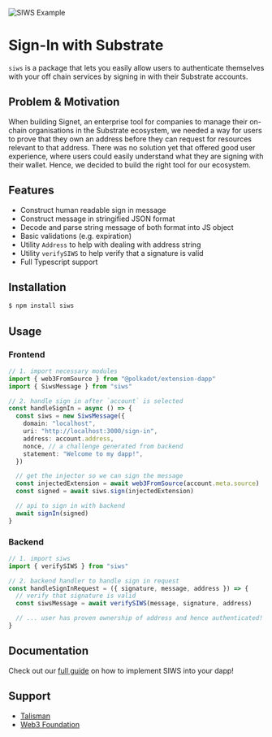 ![SIWS Example](https://github.com/TalismanSociety/siws/blob/main/assets/siws-example.png?raw=true "SIWS Example")

# Sign-In with Substrate

`siws` is a package that lets you easily allow users to authenticate themselves with your off chain services by signing in with their Substrate accounts.

## Problem & Motivation

When building Signet, an enterprise tool for companies to manage their on-chain organisations in the Substrate ecosystem, we needed a way for users to prove that they own an address before they can request for resources relevant to that address. There was no solution yet that offered good user experience, where users could easily understand what they are signing with their wallet. Hence, we decided to build the right tool for our ecosystem.

## Features

- Construct human readable sign in message
- Construct message in stringified JSON format
- Decode and parse string message of both format into JS object
- Basic validations (e.g. expiration)
- Utility `Address` to help with dealing with address string
- Utility `verifySIWS` to help verify that a signature is valid
- Full Typescript support

## Installation

```bash
$ npm install siws
```

## Usage

### Frontend

```typescript
// 1. import necessary modules
import { web3FromSource } from "@polkadot/extension-dapp"
import { SiwsMessage } from "siws"

// 2. handle sign in after `account` is selected
const handleSignIn = async () => {
  const siws = new SiwsMessage({
    domain: "localhost",
    uri: "http://localhost:3000/sign-in",
    address: account.address,
    nonce, // a challenge generated from backend
    statement: "Welcome to my dapp!",
  })

  // get the injector so we can sign the message
  const injectedExtension = await web3FromSource(account.meta.source)
  const signed = await siws.sign(injectedExtension)

  // api to sign in with backend
  await signIn(signed)
}
```

### Backend

```typescript
// 1. import siws
import { verifySIWS } from "siws"

// 2. backend handler to handle sign in request
const handleSignInRequest = ({ signature, message, address }) => {
  // verify that signature is valid
  const siwsMessage = await verifySIWS(message, signature, address)

  // ... user has proven ownership of address and hence authenticated!
}
```

## Documentation

Check out our [full guide](https://siws-docs.pages.dev/) on how to implement SIWS into your dapp!

## Support

- [Talisman](https://talisman.xyz)
- [Web3 Foundation](https://grants.web3.foundation/)
